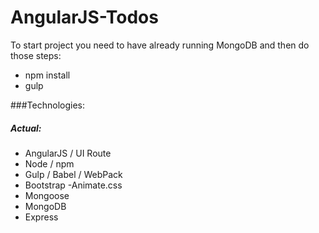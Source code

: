 # AngularJS-Todos
To start project you need to have already running MongoDB and then do those steps:
- npm install
- gulp

###Technologies:

##### Actual:
- AngularJS / UI Route
- Node / npm
- Gulp / Babel / WebPack
- Bootstrap
 -Animate.css
- Mongoose
- MongoDB
- Express

